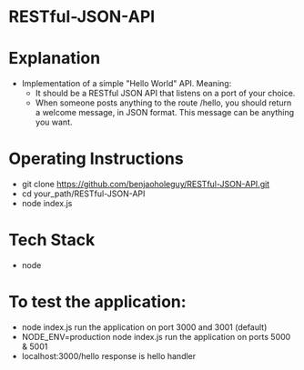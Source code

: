 # RESTful-JSON-API

# Explanation
- Implementation of a simple "Hello World" API. Meaning:
  - It should be a RESTful JSON API that listens on a port of your choice.
  - When someone posts anything to the route /hello, you should return a welcome message, in JSON format. This message can be anything you want.



# Operating Instructions
- git clone https://github.com/benjaoholeguy/RESTful-JSON-API.git
- cd your_path/RESTful-JSON-API
- node index.js

# Tech Stack
- node

# To test the application:
- node index.js run the application on port 3000 and 3001 (default)
- NODE_ENV=production node index.js run the application on ports 5000 & 5001
- localhost:3000/hello response is hello handler
